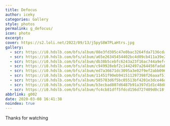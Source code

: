 ```yaml
---
title: Defocus
author: iceky
categories: Gallery
style: photos
permalink: g_defocus/
icon: photo
excerpt: 
cover: https://s2.loli.net/2022/09/13/j5pyS8W7PLaHtrs.jpg
gallery:
  - scr: https://i0.hdslb.com/bfs/album/08e3fd305c47e0bac3264fda7136cdac481196c4.jpg
  - scr: https://i0.hdslb.com/bfs/album/a65e26345454402bc4d09cb411a39e2e6b67de34.jpg
  - scr: https://i0.hdslb.com/bfs/album/db38b5cebfc6243a23f16ac744a9ef441781bbfe.jpg
  - scr: https://i0.hdslb.com/bfs/album/c949928ebf2c1442497a264456fadab247c0c340.jpg
  - scr: https://i0.hdslb.com/bfs/album/ed7a36671dc3095a3e02f9ef2abb0963273d7a06.jpg
  - scr: https://i0.hdslb.com/bfs/album/11451f90eb941511297398f26aaaf51dcbef1b98.jpg
  - scr: https://i0.hdslb.com/bfs/album/585783d6f5bc05513bf4201e3dce46ddfa9ca0b4.jpg
  - scr: https://i0.hdslb.com/bfs/album/b3ecbad807d6487b91a397d1d1c48d81c4d228a9.jpg
  - scr: https://i0.hdslb.com/bfs/album/fc4cb81dff5fdcd156d727409d0c18f1797d1fbc.jpg
abbrlink: g002
date: 2020-03-08 16:41:38
noindex: true
---
```

Thanks for watching
